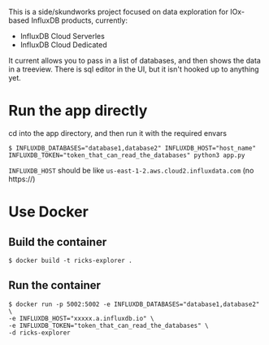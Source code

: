 This is a side/skundworks project focused on data exploration for IOx-based InfluxDB products, currently:
 * InfluxDB Cloud Serverles
 * InfluxDB Cloud Dedicated

It current allows you to pass in a list of databases, and then shows the data in a treeview. There is sql editor in the UI, but it isn't hooked up to anything yet.

# Run the app directly
cd into the app directory, and then run it with the required envars

```
$ INFLUXDB_DATABASES="database1,database2" INFLUXDB_HOST="host_name" INFLUXDB_TOKEN="token_that_can_read_the_databases" python3 app.py
```

```INFLUXDB_HOST``` should be like ```us-east-1-2.aws.cloud2.influxdata.com``` (no https://)

# Use Docker
## Build the container
```
$ docker build -t ricks-explorer .
```

## Run the container
```
$ docker run -p 5002:5002 -e INFLUXDB_DATABASES="database1,database2" \
-e INFLUXDB_HOST="xxxxx.a.influxdb.io" \
-e INFLUXDB_TOKEN="token_that_can_read_the_databases" \
-d ricks-explorer
```